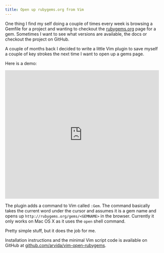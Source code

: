 ```yaml
---
title: Open up rubygems.org from Vim
---
```


One thing I find my self doing a couple of times every week is browsing a Gemfile for a project and wanting to checkout the [rubygems.org](http://rubygems.org) page for a gem. Sometimes I want to see what versions are available, the docs or checkout the project on GitHub.

A couple of months back I decided to write a little Vim plugin to save myself a couple of key strokes the next time I want to open up a gems page. 

Here is a demo:

<iframe src="http://player.vimeo.com/video/64759071" width="100%" height="420" frameborder="0" webkitAllowFullScreen mozallowfullscreen allowFullScreen></iframe>

The plugin adds a command to Vim called `:Gem`. The command basically takes the current word under the cursor and assumes it is a gem name and opens up `http://rubygems.org/gems/<GEMNAME>` in the browser. Currently it only works on Mac OS X as it uses the `open` shell command. 

Pretty simple stuff, but it does the job for me.

Installation instructions and the minimal Vim script code is available on GitHub at [github.com/arvida/vim-open-rubygems](https://github.com/arvida/vim-open-rubygems).
